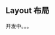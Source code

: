 <style>
.layout{
	border: 1px solid #d7dde4;
    background: #f5f7f9;
    position: relative;
    border-radius: 4px;
    overflow: hidden;
}

.qwe{
margin:10px 0;
height:300px;
}
</style>

## Layout 布局

开发中。。。
